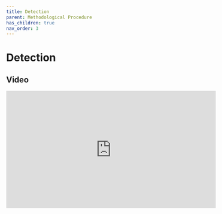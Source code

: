 ```yaml
---
title: Detection
parent: Methodological Procedure
has_children: true
nav_order: 3
---
```


# Detection

## Video
<iframe width="560" height="315" src="https://www.youtube.com/watch?v=HaazrQsKVhY&list=PL4CTZWpCaHQkNZIBynOHFW0PTDxjiGFT5&index=2" title="YouTube video player" frameborder="0" allow="accelerometer; autoplay; clipboard-write; encrypted-media; gyroscope; picture-in-picture; web-share" referrerpolicy="strict-origin-when-cross-origin" allowfullscreen></iframe>
